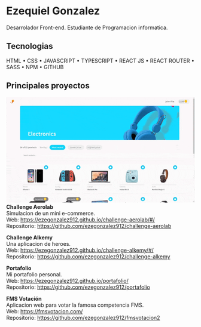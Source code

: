 
# Ezequiel Gonzalez

Desarrolador Front-end.
Estudiante de Programacion informatica.


## Tecnologias

HTML • CSS • JAVASCRIPT • TYPESCRIPT • REACT JS • REACT ROUTER • SASS • NPM • GITHUB


## Principales proyectos

![aerolab](./assets/aerolab-challenge.gif)
<b>Challenge Aerolab</b><Br/>
Simulacion de un mini e-commerce. <Br/>
Web: https://ezegonzalez912.github.io/challenge-aerolab/#/ <Br />
Repositorio: https://github.com/ezegonzalez912/challenge-aerolab
<Br/>

<b>Challenge Alkemy</b><Br/>
Una aplicacion de heroes. <Br/>
Web: 
https://ezegonzalez912.github.io/challenge-alkemy/#/<Br/>
Repositorio: https://github.com/ezegonzalez912/challenge-alkemy
<Br/>

<b>Portafolio</b><Br/>
Mi portafolio personal. <Br/>
Web: https://ezegonzalez912.github.io/portafolio/<Br/>
Repositorio: https://github.com/ezegonzalez912/portafolio
<Br/>

<b>FMS Votación</b><Br/>
Aplicacion web para votar la famosa competencia FMS. <Br/>
Web: https://fmsvotacion.com/ <Br/>
Repositorio: https://github.com/ezegonzalez912/fmsvotacion2
<Br/>
